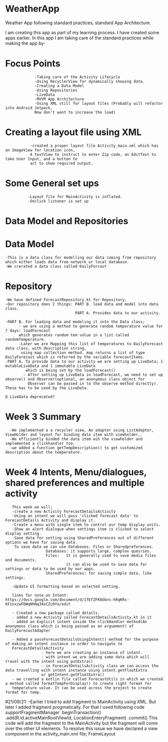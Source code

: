# WeatherApp
Weather App following standard practices, standard App Architecture.

I am creating this app as part of my learning process. I have created some apps earlier. In this app I am taking care of the standard practices while making the app by-

# Focus Points
                 -Taking care of the Activity Lifecycle
                 -Using RecyclerView for dynamically showing data.
                 -Creating a Data Model
                 -Using Repositories
                 -LiveData
                 -MVVM App Architecture
                 -Using XML still for layout files (Probably will refactor into Android Jetpack,
                 Now don't want to increase the load)

# Creating a layout file using XML
               -created a proper layout file Activity_main.xml which has an ImageView for location icon,
               A textView to instruct to enter Zip code, an EditText to take User Input, and a button to
               act to show required output.


# Some General set ups
              -Layout file for MainActivity is inflated.
              -Onclick listener is set up
# Data Model and Repositories
# Data Model
    -This is a data class for modelling our data coming from repository which either loads data from network or local database.
    -We crerated a data class called DailyForcast
# Repository 
    -We have defined ForecastRepository.kt for Repository.
    -Our repository does 2 things: PART B. load data and model into data class.
                                   PART A. Provides data to our activity.
                                   
    -PART B. For loading data and modeling it into the Data class;
          - we are using a method to generate random temperature value for 7 days: loadForecast 
          which generates random tem value in a list called randomTemperature.
          -Later we are Mapping this list of temperatures to DailyForecast data class, with description string, 
           using map collection method. map returns a list of type DailyForecast which is referred by the variable forecastItems.
    -PART A. To provide data to our activity we are setting up LiveData; 1 mutableLiveData and 1 immutable LiveData
             which is being set by the loadForecast()
            - After setting up LiveData in loadForecast, we need to set up observe() and Observer(optional, an anonymous class object for
              Observer can be passed in to the observe method directly). These has to be used by the LiveData.
    
    Q LiveData deprecated? 
# Week 3 Summary
      -We implemented a a recycler view, An adapter using ListAdapter, ViewHolder and layout for binding data item with viewholder,.
      -We efficiently binded the data item wih the viewholder and implemented a clickhandler too.
      -we added a function getTempDescription() to get customized description about the temperature.

# Week 4 Intents, Menu/dialogues, shared preferences and multiple activity
       This week we will;
       -create a new Activity ForecastDetailsActivity
       -Using an intent we will pass 'clicked forecast data' to ForecastDetails Activity and display it.
       -Create a menu with single item to control our temp display units.
       -Show an alert dialogue when settings item is clicked to select display setting.
       -Save data for setting using SharedPreferences out of different options we have for saving data. 
        To save data we can use Databases, Files or Sharedpreferences.
                      Databases: it supports large, complex quesries.
                      Files:   It is generally used to save media files and documents.
                               it can also be used to save data for settings or data to be used by our apps.
                      SharedPreferences: for saving simple data, like settings.
                      
       -Update UI formatting based on selected setting.
       
       links for note on Intent: https://docs.google.com/document/d/1fEfZFK6OGns-hRqKRs-6FinxzwFDWqNhNq34sCZcOYo/edit
       
       - Created a new package called details.
       - added a new Activity called ForecastDetailsActivity.kt in it
       - added an Explicit intent inside the clickHandler method(An anonymous class which is being passed as an arguement) of DailyForecastAdapter

       - Added a passForecastDetailsUsingIntent() method for the purpose of making an intent instance in order to navigate to 
       ForecastDetailsActivity 
                    - here we are creating an instance of intent.
                    - with intent we are adding some data which will travel with the intent using putExtra()
                    - in ForecastDetailsActivity class we can access the data travelling with intent instance using intent.getFloatExtra 
                    or getIntent.getFloatExtra()
       - we craeted a kotlin file called ForecastUtils in which we created a method called formatTempForDisplay() to create right format for 
       temperature value. It can be used across the project to create format for temp.
       
 #21/09/21:
         -Earlier I tried to add fragment to MainActivity using XML.
         But later I added fragment progmatically. For that I used following code
         supportFragmentManager
             .beginTransaction()
             .add(R.id.activeMainRootViewId, LocationEnteryFragment)
             .commit()
         This code will add the fragment to the MainActivity but the fragment will come over the other UI elements.
         To resolve this issue we have declared a view component in the activity_main.xml file; FrameLayout
       